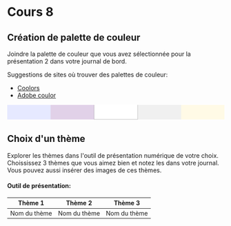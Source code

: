 # Cours 8
## Création de palette de couleur
Joindre la palette de couleur que vous avez sélectionnée pour la présentation 2 dans votre journal de bord.   

Suggestions de sites où trouver des palettes de couleur: 
* [Coolors](https://coolors.co/)
* [Adobe coulor](https://color.adobe.com/fr/create/color-wheel)

![palette](image/couleur.png)
## Choix d'un thème 
Explorer les thèmes dans l'outil de présentation numérique de votre choix. Choississez 3 thèmes que vous aimez bien et notez les dans votre journal. Vous pouvez aussi insérer des images de ces thèmes. 

#### Outil de présentation:    
Thème 1 | Thème 2 | Thème 3
--| -- | --
Nom du thème  | Nom du thème | Nom du thème 
